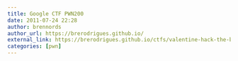 ```yaml
---
title: Google CTF PWN200
date: 2011-07-24 22:28
author: brennords
author_url: https://brerodrigues.github.io/
external_link: https://brerodrigues.github.io/ctfs/valentine-hack-the-box-write-up
categories: [pwn]
---
```

